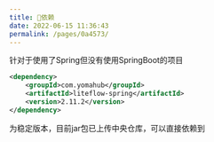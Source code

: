```yaml
---
title: 🧬依赖
date: 2022-06-15 11:36:43
permalink: /pages/0a4573/
---
```


针对于使用了Spring但没有使用SpringBoot的项目

```xml
<dependency>
	<groupId>com.yomahub</groupId>
    <artifactId>liteflow-spring</artifactId>
	<version>2.11.2</version>
</dependency>
```
为稳定版本，目前jar包已上传中央仓库，可以直接依赖到